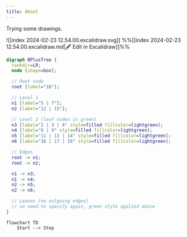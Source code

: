 ```yaml
---
title: About
---
```

Trying some drawings.

![[index 2024-02-23 12.54.00.excalidraw.svg]]
%%[[index 2024-02-23 12.54.00.excalidraw.md|🖋 Edit in Excalidraw]]%%

```dot
digraph BPlusTree {
  rankdir=LR;
  node [shape=box];

  // Root node
  root [label="10"];

  // Level 1
  n1 [label="5 | 7"];
  n2 [label="12 | 15"];

  // Level 2 (leaf nodes in green)
  n3 [label="2 | 3 | 4" style=filled fillcolor=lightgreen];
  n4 [label="8 | 9" style=filled fillcolor=lightgreen];
  n5 [label="11 | 13 | 14" style=filled fillcolor=lightgreen];
  n6 [label="16 | 17 | 18" style=filled fillcolor=lightgreen];

  // Edges
  root -> n1;
  root -> n2;

  n1 -> n3;
  n1 -> n4;
  n2 -> n5;
  n2 -> n6;

  // Leaves (no outgoing edges)
  // no need to specify again, green style applied above
}
```

```mermaid
flowchart TD
    Start --> Stop
```